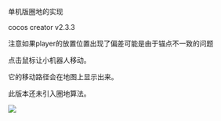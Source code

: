 单机版圈地的实现

cocos creator v2.3.3



注意如果player的放置位置出现了偏差可能是由于锚点不一致的问题



点击鼠标让小机器人移动。

它的移动路径会在地图上显示出来。

此版本还未引入圈地算法。

![](\运行截图.JPG)
